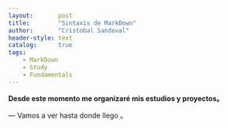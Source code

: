 ```yaml
---
layout:       post
title:        "Sintaxis de MarkDown"
author:       "Cristobal Sandoval"
header-style: text
catalog:      true
tags:
    - MarkDown    
    - Study
    - Fundamentals
---
```


 **Desde este momento me organizaré mis estudios y proyectos。**


— Vamos a ver hasta donde llego 。
